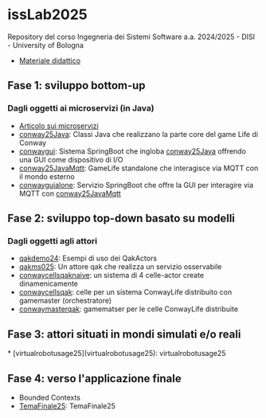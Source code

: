 # issLab2025
Repository del corso Ingegneria dei Sistemi Software a.a. 2024/2025 - DISI - University of Bologna
  * [Materiale didattico](iss25Material/docs/_build/html)

<h2 id="Fase1">Fase 1: sviluppo bottom-up</h2>   <!-- comment: ancora personalizzata](https://github.com/anatali/issLab2025/Fase1) -->

### Dagli oggetti ai microservizi (in Java)
  * [Articolo sui microservizi](iss25Material/docs/_build/html/_static/msoIEEE.pdf)
  * [conway25Java](conway25Java): Classi Java che realizzano la parte core del game Life di Conway
  * [conwaygui](conwaygui): Sistema SpringBoot che ingloba [conway25Java](conway25Java) offrendo una GUI come dispositivo di I/O
  * [conway25JavaMqtt](conway25JavaMqtt): GameLife standalone che interagisce via MQTT con il mondo esterno
  * [conwayguialone](conwayguialone): Servizio SpringBoot che offre la GUI per interagire via MQTT con [conway25JavaMqtt](conway25JavaMqtt)  


<h2 id="Fase2">Fase 2: sviluppo top-down basato su modelli</h2> 

### Dagli oggetti agli attori 

 * [qakdemo24](qakdemo24): Esempi di uso dei QakActors
 * [qakms025](qakms025): Un attore qak che realizza un servizio osservabile
 * [conwaycellsqaknaive](conwaycellsqaknaive): un sistema di 4 celle-actor create dinamenicamente
 * [conwaycellsqak](conwaycellsqak): celle per un sistema ConwayLife distribuito con gamemaster (orchestratore)
 * [conwaymasterqak](conwaymasterqak): gamematser per le celle  ConwayLife distribuite


<h2 id="Fase2">Fase 3: attori situati in mondi simulati e/o reali</h2> 
 * [virtualrobotusage25](virtualrobotusage25): virtualrobotusage25

<h2 id="Fase2">Fase 4: verso l'applicazione finale</h2> 

 *   Bounded Contexts
 * [TemaFinale25](iss25Material/docs/_build/html/TemaFinale25.html): TemaFinale25
